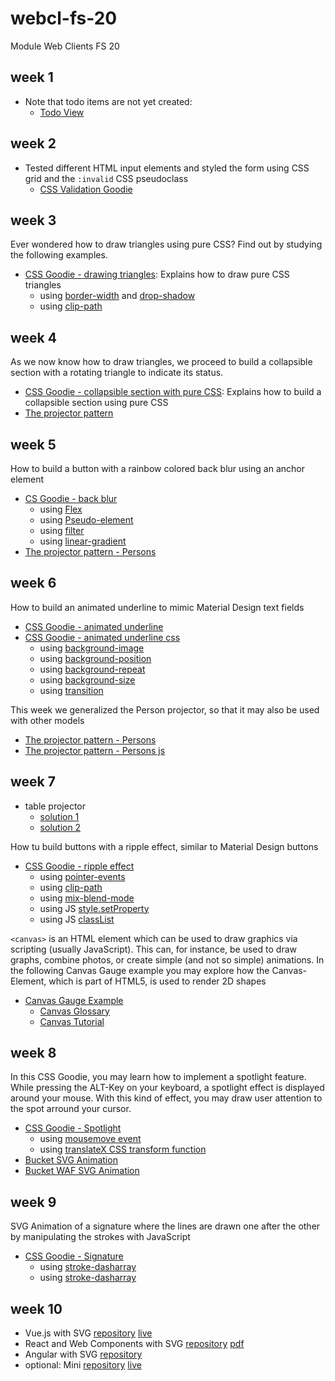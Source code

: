 # webcl-fs-20
Module Web Clients FS 20

## week 1
- Note that todo items are not yet created:
    - [Todo View](https://webengineering-fhnw.github.io/webcl-fs-20/week1/todo/View.html)

## week 2
- Tested different HTML input elements and styled the form using CSS grid and the `:invalid` CSS pseudoclass
    - [CSS Validation Goodie](https://webengineering-fhnw.github.io/webcl-fs-20/week2/CSSValidation.html)

## week 3
Ever wondered how to draw triangles using pure CSS? Find out by studying the following examples.
- [CSS Goodie - drawing triangles](https://webengineering-fhnw.github.io/webcl-fs-20/week3/CSSTriangle.html): Explains how to draw pure CSS triangles
    - using [border-width](https://developer.mozilla.org/de/docs/Web/CSS/border-width) and [drop-shadow](https://developer.mozilla.org/de/docs/Web/CSS/box-shadow)
    - using [clip-path](https://developer.mozilla.org/de/docs/Web/CSS/clip-path)

## week 4
As we now know how to draw triangles, we proceed to build a collapsible section with a rotating triangle to indicate its status.
- [CSS Goodie - collapsible section with pure CSS](https://webengineering-fhnw.github.io/webcl-fs-20/week4/CSSCollapse.html): Explains how to build a collapsible section using pure CSS 
- [The projector pattern](https://webengineering-fhnw.github.io/webcl-fs-20/week4/todo/View.html)

## week 5
How to build a button with a rainbow colored back blur using an anchor element
- [CS Goodie - back blur](https://webengineering-fhnw.github.io/webcl-fs-20/week5/BackBlur.html)
    - using [Flex](https://developer.mozilla.org/de/docs/Glossary/Flex)
    - using [Pseudo-element](https://developer.mozilla.org/de/docs/Glossary/Pseudo-element)
    - using [filter](https://developer.mozilla.org/de/docs/Web/CSS/filter)
    - using [linear-gradient](https://developer.mozilla.org/de/docs/Web/CSS/linear-gradient)
- [The projector pattern - Persons](https://webengineering-fhnw.github.io/webcl-fs-20/week5/person/View.html)

## week 6
How to build an animated underline to mimic Material Design text fields
- [CSS Goodie - animated underline](https://webengineering-fhnw.github.io/webcl-fs-20/week6/person/View.html)
- [CSS Goodie - animated underline css](https://webengineering-fhnw.github.io/webcl-fs-20/week6/person/instantUpdateProjector.css)
    - using [background-image](https://developer.mozilla.org/de/docs/Web/CSS/background-image)
    - using [background-position](https://developer.mozilla.org/de/docs/Web/CSS/background-position)
    - using [background-repeat](https://developer.mozilla.org/de/docs/Web/CSS/background-repeat)
    - using [background-size](https://developer.mozilla.org/de/docs/Web/CSS/background-size)
    - using [transition](https://developer.mozilla.org/de/docs/Web/CSS/transition)
    
This week we generalized the Person projector, so that it may also be used with other models
- [The projector pattern - Persons](https://webengineering-fhnw.github.io/webcl-fs-20/week6/person/View.html)
- [The projector pattern - Persons js](https://webengineering-fhnw.github.io/webcl-fs-20/week6/person/instantUpdateProjector.js)

## week 7
- table projector
    - [solution 1](https://github.com/WebEngineering-FHNW/webcl-fs-20/pull/10/commits/ad4f0fe5b671fda08b1a726b9d70716bdbad0f37)
    - [solution 2](https://gitlab.fhnw.ch/lion/webcl-person-master-view-table-style)

How tu build buttons with a ripple effect, similar to Material Design buttons
- [CSS Goodie - ripple effect](https://webengineering-fhnw.github.io/webcl-fs-20/week7/CssRipple.html)
    - using [pointer-events](https://developer.mozilla.org/de/docs/Web/CSS/pointer-events)
    - using [clip-path](https://developer.mozilla.org/de/docs/Web/CSS/clip-path)
    - using [mix-blend-mode](https://developer.mozilla.org/de/docs/Web/CSS/mix-blend-mode)
    - using JS [style.setProperty](https://developer.mozilla.org/en-US/docs/Web/API/CSSStyleDeclaration/setProperty)
    - using JS [classList](https://developer.mozilla.org/en-US/docs/Web/API/Element/classList)
    
`<canvas>` is an HTML element which can be used to draw graphics via scripting (usually JavaScript). This can, for instance, be used to draw graphs, combine photos, or create simple (and not so simple) animations.
In the following Canvas Gauge example you may explore how the Canvas-Element, which is part of HTML5, is used to render 2D shapes
- [Canvas Gauge Example](https://webengineering-fhnw.github.io/webcl-fs-20/week7/canvas-gauge-sketch/View.html)
    - [Canvas Glossary](https://developer.mozilla.org/en-US/docs/Glossary/Canvas)
    - [Canvas Tutorial](https://developer.mozilla.org/en-US/docs/Web/API/Canvas_API/Tutorial)

## week 8
In this CSS Goodie, you may learn how to implement a spotlight feature. While pressing the ALT-Key on your keyboard, a 
spotlight effect is displayed around your mouse. With this kind of effect, you may draw user attention to the spot 
arround your cursor.
- [CSS Goodie - Spotlight](https://webengineering-fhnw.github.io/webcl-fs-20/week8/CssSpotlight.html)
    - using [mousemove event](https://developer.mozilla.org/en-US/docs/Web/API/Element/mousemove_event)
    - using [translateX CSS transform function](https://developer.mozilla.org/en-US/docs/Web/CSS/transform-function/translateX)
- [Bucket SVG Animation](https://webengineering-fhnw.github.io/webcl-fs-20/week8/svg-bucket-sketch/Bucket.html)
- [Bucket WAF SVG Animation](https://webengineering-fhnw.github.io/webcl-fs-20/week8/svg-bucket-sketch/BucketWAF.html)


## week 9
SVG Animation of a signature where the lines are drawn one after the other by manipulating the strokes with JavaScript
- [CSS Goodie - Signature](https://webengineering-fhnw.github.io/webcl-fs-20/week9/svg-signature-sketch/Signature.html)
    - using [stroke-dasharray](https://developer.mozilla.org/en-US/docs/Web/SVG/Attribute/stroke-dasharray)
    - using [stroke-dasharray](https://developer.mozilla.org/en-US/docs/Web/SVG/Attribute/stroke-dashoffset)

## week 10
- Vue.js with SVG
  [repository](https://github.com/dev-ale/webcl-2020-vue-svg-animation)
  [live](https://svg-animation-vue.herokuapp.com/)
- React and Web Components with SVG
  [repository](https://github.com/sabinamp/using-svg)
  [pdf](https://github.com/sabinamp/using-svg/blob/9a2963fe283155a82a8612582fc2e58ff4cf291f/docs/SVGSignatureSketch_inReact.pdf)
- Angular with SVG
  [repository](https://gitlab.fhnw.ch/damir.grgic/svg-eyes-angular)
- optional: Mini
  [repository](https://github.com/Dierk/fs19-wodss-client)
  [live](https://dierk.github.io/fs19-wodss-client/ProjectAllocationBundle.html)

